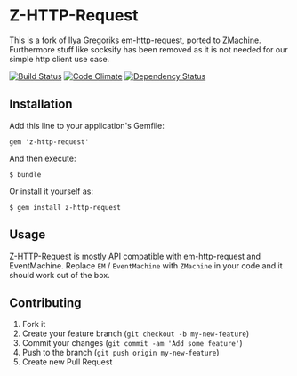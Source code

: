 # Z-HTTP-Request

This is a fork of Ilya Gregoriks em-http-request, ported to
[ZMachine](https://github.com/liquidm/zmachine). Furthermore stuff like
socksify has been removed as it is not needed for our simple http client use
case.

[![Build Status](https://travis-ci.org/liquidm/z-http-request.png)](https://travis-ci.org/liquidm/z-http-request)
[![Code Climate](https://codeclimate.com/github/liquidm/z-http-request.png)](https://codeclimate.com/github/liquidm/z-http-request)
[![Dependency Status](https://gemnasium.com/liquidm/z-http-request.png)](https://gemnasium.com/liquidm/z-http-request)

## Installation

Add this line to your application's Gemfile:

    gem 'z-http-request'

And then execute:

    $ bundle

Or install it yourself as:

    $ gem install z-http-request

## Usage

Z-HTTP-Request is mostly API compatible with em-http-request and EventMachine.
Replace `EM` / `EventMachine` with `ZMachine` in your code and it should work
out of the box.

## Contributing

1. Fork it
2. Create your feature branch (`git checkout -b my-new-feature`)
3. Commit your changes (`git commit -am 'Add some feature'`)
4. Push to the branch (`git push origin my-new-feature`)
5. Create new Pull Request
